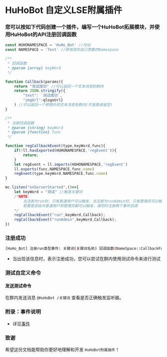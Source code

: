 # HuHoBot 自定义LSE附属插件

### 您可以按如下代码创建一个插件，编写一个HuHoBot拓展模块，并使用HuHoBot的API注册回调函数

```javascript
const HUHONAMESPACE = 'HuHo_Bot' //勿动
const NAMESPACE = 'Test' //修改成你自己想要的Namespace

/**
 * 回调函数
 * @param {array} keyWord
 */

function Callback(params){ 
    return "测试成功" //可以返回一个文本消息到群内
    return JSON.stringify({
        "text": `测试成功`,
        "imgUrl":qlogoUrl}
    ) //可以返回一个带图片的文本消息到群内(不发图请留空)
}

/**
 * 注册回调函数
 * @param {string} keyWord
 * @param {function} func
 */

function regCallbackEvent(type,keyWord,func){
    if(!ll.hasExported(HUHONAMESPACE,'regEvent')){
        return;
    }
    let regEvent = ll.imports(HUHONAMESPACE,'regEvent')
    ll.exports(func,NAMESPACE,func.name)
    regEvent(type,keyWord,NAMESPACE,func.name)
}

mc.listen("onServerStarted",()=>{
    let keyWord = "测试" //触发关键词
    /*NOTE:
        当注册为run时，只有普通用户可以触发，当注册为runAdmin时，只有管理员可以触发
        若要使该指令普通用户和管理员都可以触发，请同时注册两个事件回调
    */
    regCallbackEvent("run",keyWord,Callback); 
    regCallbackEvent("runAdmin",keyWord,Callback);
})
```

### 注册成功
```bash
[HuHo_Bot] 注册run类型事件: 关键词(关键词名称) 回调函数(NameSpace::CallbackFunc) 成功
```

- 当出现该信息时，表示注册成功，您可以尝试在群内使用测试命令来进行测试

### 测试自定义命令

#### 发送测试命令

在群内发送消息 `@HuHoBot /关键词` 查看是否正确触发监听器。

### 附录：事件说明
- 详见[事件](Events.md)

### 致谢
希望这份文档能帮助你更好地理解和开发 `HuHoBot附属插件`！